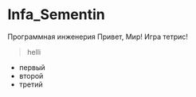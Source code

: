 # Infa_Sementin
Программная инженерия
Привет, Мир!
Игра тетрис!

> helli

- первый
- второй
- третий